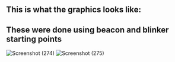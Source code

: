 ## This is what the graphics looks like:
## These were done using beacon and blinker starting points


![Screenshot (274)](https://user-images.githubusercontent.com/62855279/140463593-f492e7be-c710-4241-a187-2111adfc2e5f.png)
![Screenshot (275)](https://user-images.githubusercontent.com/62855279/140463594-60da12d8-d3ca-40ad-b6f3-5de0d96a1728.png)
